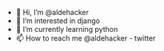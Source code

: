 - 👋 Hi, I’m @aldehacker
- 👀 I’m interested in django
- 🌱 I’m currently learning python
- 📫 How to reach me @aldehacker - twitter

<!---
aldehacker/aldehacker is a ✨ special ✨ repository because its `README.md` (this file) appears on your GitHub profile.
You can click the Preview link to take a look at your changes.
--->
